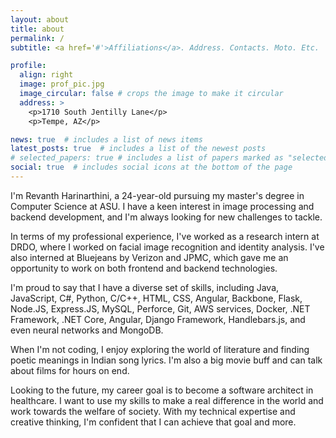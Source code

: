 ```yaml
---
layout: about
title: about
permalink: /
subtitle: <a href='#'>Affiliations</a>. Address. Contacts. Moto. Etc.

profile:
  align: right
  image: prof_pic.jpg
  image_circular: false # crops the image to make it circular
  address: >
    <p>1710 South Jentilly Lane</p>
    <p>Tempe, AZ</p>

news: true  # includes a list of news items
latest_posts: true  # includes a list of the newest posts
# selected_papers: true # includes a list of papers marked as "selected={true}"
social: true  # includes social icons at the bottom of the page
---
```


I'm Revanth Harinarthini, a 24-year-old pursuing my master's degree in Computer Science at ASU. I have a keen interest in image processing and backend development, and I'm always looking for new challenges to tackle.

In terms of my professional experience, I've worked as a research intern at DRDO, where I worked on facial image recognition and identity analysis. I've also interned at Bluejeans by Verizon and JPMC, which gave me an opportunity to work on both frontend and backend technologies.

I'm proud to say that I have a diverse set of skills, including Java, JavaScript, C#, Python, C/C++, HTML, CSS, Angular, Backbone, Flask, Node.JS, Express.JS, MySQL, Perforce, Git, AWS services, Docker, .NET Framework, .NET Core, Angular, Django Framework, Handlebars.js, and even neural networks and MongoDB.

When I'm not coding, I enjoy exploring the world of literature and finding poetic meanings in Indian song lyrics. I'm also a big movie buff and can talk about films for hours on end.

Looking to the future, my career goal is to become a software architect in healthcare. I want to use my skills to make a real difference in the world and work towards the welfare of society. With my technical expertise and creative thinking, I'm confident that I can achieve that goal and more.
<!-- 
Write your biography here. Tell the world about yourself. Link to your favorite [subreddit](http://reddit.com). You can put a picture in, too. The code is already in, just name your picture `prof_pic.jpg` and put it in the `img/` folder.

Put your address / P.O. box / other info right below your picture. You can also disable any of these elements by editing `profile` property of the YAML header of your `_pages/about.md`. Edit `_bibliography/papers.bib` and Jekyll will render your [publications page](/al-folio/publications/) automatically.

Link to your social media connections, too. This theme is set up to use [Font Awesome icons](http://fortawesome.github.io/Font-Awesome/) and [Academicons](https://jpswalsh.github.io/academicons/), like the ones below. Add your Facebook, Twitter, LinkedIn, Google Scholar, or just disable all of them. -->
